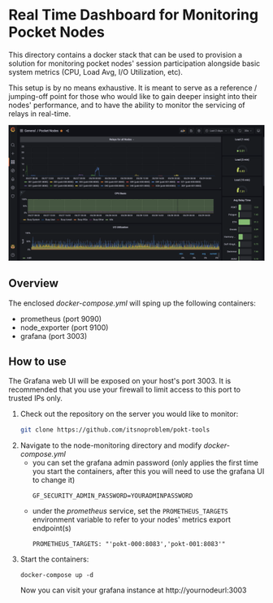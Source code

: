 # Real Time Dashboard for Monitoring Pocket Nodes

This directory contains a docker stack that can be used to provision a solution for monitoring pocket nodes' 
session participation alongside basic system metrics (CPU, Load Avg, I/O Utilization, etc).

This setup is by no means exhaustive.  It is meant to serve as a reference / jumping-off point for those who would like
to gain deeper insight into their nodes' performance, and to have the ability to monitor the servicing of relays in 
real-time.

![Pocket nodes Grafana dashboard](../doc/img/pocket-nodes-dashboard.png)

## Overview

The enclosed *docker-compose.yml* will sping up the following containers:
- prometheus (port 9090)
- node_exporter (port 9100)
- grafana (port 3003)

## How to use

The Grafana web UI will be exposed on your host's port 3003.  It is recommended that you use your firewall to limit 
access to this port to trusted IPs only. 

1. Check out the repository on the server you would like to monitor:
   ```bash
   git clone https://github.com/itsnoproblem/pokt-tools
   ```
2. Navigate to the node-monitoring directory and modify *docker-compose.yml* 
   - you can set the grafana admin password (only applies the first time you start the containers, after this you will need to use the grafana UI to change it) 
     ```
     GF_SECURITY_ADMIN_PASSWORD=YOURADMINPASSWORD 
     ```
   - under the *prometheus* service, set the `PROMETHEUS_TARGETS` environment variable to refer to your nodes' metrics 
     export endpoint(s)
     ```
     PROMETHEUS_TARGETS: "'pokt-000:8083','pokt-001:8083'" 
     ``` 
3. Start the containers: 
   ```
   docker-compose up -d 
   ```
   Now you can visit your grafana instance at http://yournodeurl:3003 
